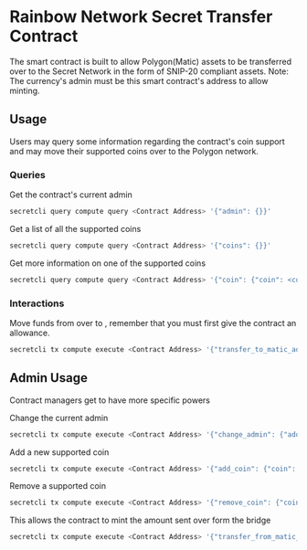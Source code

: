 # Rainbow Network Secret Transfer Contract

The smart contract is built to allow Polygon(Matic) assets to be transferred over to the Secret Network in the form of SNIP-20 compliant assets.
Note: The currency's admin must be this smart contract's address to allow minting.

## Usage

Users may query some information regarding the contract's coin support and may move their supported coins over to the Polygon network.

### Queries

Get the contract's current admin
```bash
secretcli query compute query <Contract Address> '{"admin": {}}'
```

Get a list of all the supported coins
```bash
secretcli query compute query <Contract Address> '{"coins": {}}'
```

Get more information on one of the supported coins
```bash
secretcli query compute query <Contract Address> '{"coin": {"coin": <coin>}}'
```

### Interactions

Move funds from <user secret address> over to <user polygon address>, remember that you must first give the contract an allowance.

```bash
secretcli tx compute execute <Contract Address> '{"transfer_to_matic_addr": {"recipient": "<user polygon address>", "coin": "<coin>", "amount": "<amount>"}'
```

## Admin Usage

Contract managers get to have more specific powers

Change the current admin

```bash
secretcli tx compute execute <Contract Address> '{"change_admin": {"address": "<new admin secret address>"}'
```

Add a new supported coin

```bash
secretcli tx compute execute <Contract Address> '{"add_coin": {"coin": "<coin>", "secret_addr": "<coin secret address>", "secret_hash": "<coin hash>", "matic_addr": "<coin matic address>"}'
```

Remove a supported coin

```bash
secretcli tx compute execute <Contract Address> '{"remove_coin": {"coin": "<coin>"}'
```

This allows the contract to mint the amount sent over form the bridge

```bash
secretcli tx compute execute <Contract Address> '{"transfer_from_matic_addr": {"recipient": "<user secret address>", "coin": "<coin>", "amount": "<amount>"}'
```